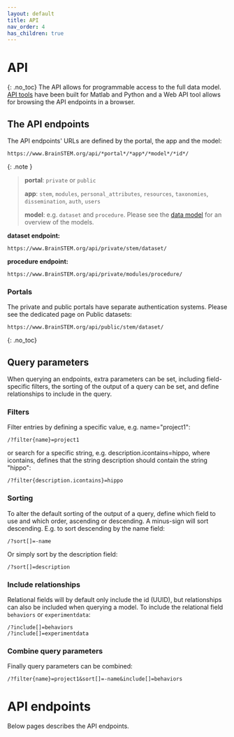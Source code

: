 ```yaml
---
layout: default
title: API
nav_order: 4
has_children: true
---
```

# API
{: .no_toc}
The API allows for programmable access to the full data model. [API tools](/api-tools/) have been built for Matlab and Python and a Web API tool allows for browsing the API endpoints in a browser. 

## The API endpoints
The API endpoints' URLs are defined by the portal, the app and the model: 
```
https://www.BrainSTEM.org/api/*portal*/*app*/*model*/*id*/
```
{: .note }
> __portal__: `private` or `public`
> 
> __app__: `stem`, `modules`, `personal_attributes`, `resources`, `taxonomies`, `dissemination`, `auth`, `users`
> 
> __model__: e.g. `dataset` and `procedure`. Please see the [data model](/datamodel/data-model/) for an overview of the models. 


__dataset endpoint:__ 
```
https://www.BrainSTEM.org/api/private/stem/dataset/
```
__procedure endpoint:__ 
```
https://www.BrainSTEM.org/api/private/modules/procedure/
```

### Portals
The private and public portals have separate authentication systems. Please see the dedicated page on 
Public datasets: 
```
https://www.BrainSTEM.org/api/public/stem/dataset/
```

{: .no_toc}

## Query parameters
When querying an endpoints, extra parameters can be set, including field-specific filters, the sorting of the output of a query can be set, and define relationships to include in the query. 

### Filters
Filter entries by defining a specific value, e.g. name="project1":
```
/?filter{name}=project1
```
or search for a specific string, e.g. description.icontains=hippo, where icontains, defines that the string description should contain the string "hippo":
```
/?filter{description.icontains}=hippo
```

### Sorting
To alter the default sorting of the output of a query, define which field to use and which order, ascending or descending. A minus-sign will sort descending. E.g. to sort descending by the name field:
```
/?sort[]=-name
```

Or simply sort by the description field:
```
/?sort[]=description
```

### Include relationships
Relational fields will by default only include the id (UUID), but relationships can also be included when querying a model. To include the relational field `behaviors` or `experimentdata`: 
```
/?include[]=behaviors
/?include[]=experimentdata
```

### Combine query parameters
Finally query parameters can be combined:
```
/?filter{name}=project1&sort[]=-name&include[]=behaviors
```

# API endpoints
Below pages describes the API endpoints.
